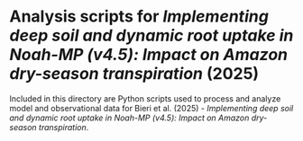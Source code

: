 # Analysis scripts for _Implementing deep soil and dynamic root uptake in Noah-MP (v4.5): Impact on Amazon dry-season transpiration_ (2025)

Included in this directory are Python scripts used to process and analyze model and observational data for Bieri et al. (2025) - _Implementing deep soil and dynamic root uptake in Noah-MP (v4.5): Impact on Amazon dry-season transpiration_.
